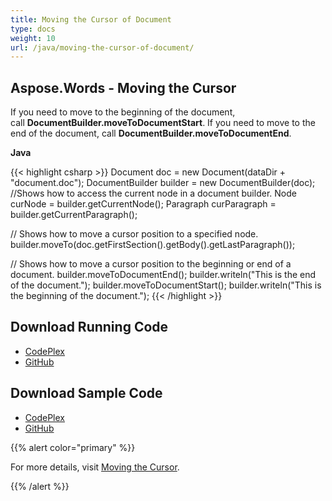 ```yaml
---
title: Moving the Cursor of Document
type: docs
weight: 10
url: /java/moving-the-cursor-of-document/
---
```


## **Aspose.Words - Moving the Cursor**

If you need to move to the beginning of the document, call **DocumentBuilder.moveToDocumentStart**. If you need to move to the end of the document, call **DocumentBuilder.moveToDocumentEnd**.

**Java**

{{< highlight csharp >}}
Document doc = new Document(dataDir + "document.doc");
DocumentBuilder builder = new DocumentBuilder(doc);
//Shows how to access the current node in a document builder.
Node curNode = builder.getCurrentNode();
Paragraph curParagraph = builder.getCurrentParagraph();

// Shows how to move a cursor position to a specified node.
builder.moveTo(doc.getFirstSection().getBody().getLastParagraph());

// Shows how to move a cursor position to the beginning or end of a document.
builder.moveToDocumentEnd();
builder.writeln("This is the end of the document.");
builder.moveToDocumentStart();
builder.writeln("This is the beginning of the document.");
{{< /highlight >}}

## **Download Running Code**

- [CodePlex](https://asposewordsjavaapachepoi.codeplex.com/releases/view/618321)
- [GitHub](https://github.com/aspose-words/Aspose.Words-for-Java/releases/tag/Aspose.Words_Java_for_Apache_POI_WP-v1.0.0)

## **Download Sample Code**

- [CodePlex](https://asposewordsjavaapachepoi.codeplex.com/SourceControl/latest#src/main/java/com/aspose/words/examples/asposefeatures/workingwithdocument/movingcursor/AsposeMovingCursor.java)
- [GitHub](https://github.com/aspose-words/Aspose.Words-for-Java/blob/master/Plugins/Aspose_Words_for_Apache_POI/src/main/java/com/aspose/words/examples/asposefeatures/workingwithdocument/movingcursor/AsposeMovingCursor.java)

{{% alert color="primary" %}} 

For more details, visit [Moving the Cursor](/words/java/using-documentbuilder-to-modify-a-document/#usingdocumentbuildertomodifyadocument-movingthecursor).

{{% /alert %}}
